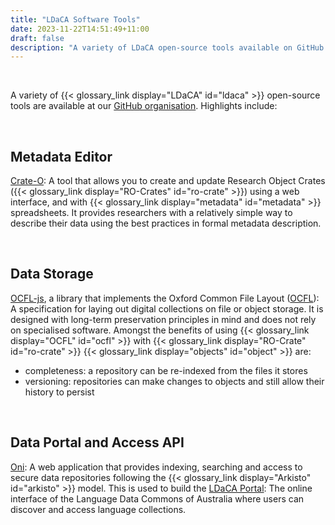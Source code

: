 ```yaml
---
title: "LDaCA Software Tools"
date: 2023-11-22T14:51:49+11:00
draft: false
description: "A variety of LDaCA open-source tools available on GitHub."
---
```


<br>

A variety of {{< glossary_link display="LDaCA" id="ldaca" >}} open-source tools are available at our [GitHub organisation](https://github.com/Language-Research-Technology/ocfl-js). Highlights include:

<br>

## Metadata Editor

[Crate-O](https://language-research-technology.github.io/crate-o/#/): A tool that allows you to create and update Research Object Crates ({{< glossary_link display="RO-Crates" id="ro-crate" >}}) using a web interface, and with {{< glossary_link display="metadata" id="metadata" >}} spreadsheets. It provides researchers with a relatively simple way to describe their data using the best practices in formal metadata description.

<br>

## Data Storage

[OCFL-js](https://github.com/Language-Research-Technology/ocfl-js), a library that implements the Oxford Common File Layout ([OCFL](https://ocfl.io/)): A specification for laying out digital collections on file or object storage. It is designed with long-term preservation principles in mind and does not rely on specialised software. Amongst the benefits of using {{< glossary_link display="OCFL" id="ocfl" >}} with {{< glossary_link display="RO-Crate" id="ro-crate" >}} {{< glossary_link display="objects" id="object" >}} are:

- completeness: a repository can be re-indexed from the files it stores
- versioning: repositories can make changes to objects and still allow their history to persist

<br>

## Data Portal and Access API

[Oni](https://github.com/Language-Research-Technology/oni): A web application that provides indexing, searching and access to secure data repositories following the {{< glossary_link display="Arkisto" id="arkisto" >}} model. This is used to build the [LDaCA Portal](https://data.ldaca.edu.au/search): The online interface of the Language Data Commons of Australia where users can discover and access language collections.

<br>
